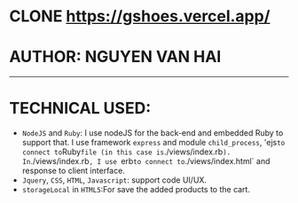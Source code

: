 # CLONE https://gshoes.vercel.app/
# AUTHOR: NGUYEN VAN HAI

---

# TECHNICAL USED:
- `NodeJS` and `Ruby`: I use nodeJS for the back-end and embedded Ruby to support that. 
I use framework `express` and module `child_process`, 'ejs` to connect to `Ruby` file (in this case is `./views/index.rb` ). 
In `./views/index.rb`, I use `erb` to connect to `./views/index.html` and response to client interface. 
- `Jquery`, `CSS`, `HTML`, `Javascript`: support code UI/UX.
- `storageLocal` in `HTML5`:For save the added products to the cart.
